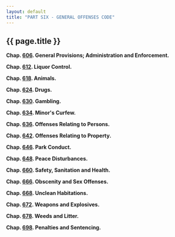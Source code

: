 ```yaml
---
layout: default
title: "PART SIX - GENERAL OFFENSES CODE"
---
```


{{ page.title }}
----------------

**Chap. [606](28c6a67e.html).  General Provisions; Administration and Enforcement.**

**Chap. [612](2af1bd16.html).  Liquor Control.**

**Chap. [618](2ba76a08.html).  Animals.**

**Chap. [624](2d2328bb.html).  Drugs.**

**Chap. [630](2e530852.html).  Gambling.**

**Chap. [634](300b6583.html).  Minor's Curfew.**

**Chap. [636](304c3371.html).  Offenses Relating to Persons.**

**Chap. [642](32030fde.html).  Offenses Relating to Property.**

**Chap. [646](33f180db.html).  Park Conduct.**

**Chap. [648](349a5e9f.html).  Peace Disturbances.**

**Chap. [660](353fcfba.html).  Safety, Sanitation and Health.**

**Chap. [666](3636a3be.html).  Obscenity and Sex Offenses.**

**Chap. [668](370eb757.html).  Unclean Habitations.**

**Chap. [672](37643015.html).  Weapons and Explosives.**

**Chap. [678](385d4af3.html).  Weeds and Litter.**

**Chap. [698](38b30fff.html).  Penalties and Sentencing.**